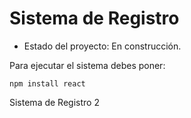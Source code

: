 <h1>Sistema de Registro</h1>

- Estado del proyecto: En construcción.

Para ejecutar el sistema debes poner:

```npm install react```

Sistema de Registro 2


